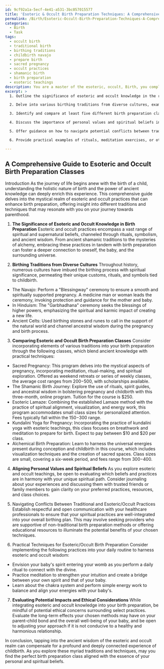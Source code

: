 ```yaml
---
id: 9cf92a1a-5ecf-4e41-a531-3bc057015577
title: 'Esoteric & Occult Birth Preparation Techniques: A Comprehensive Guide'
permalink: /Birth/Esoteric-Occult-Birth-Preparation-Techniques-A-Comprehensive-Guide/
categories:
  - Birth
  - Task
tags:
  - occult birth
  - traditional birth
  - birthing traditions
  - childbirth navajo
  - prepare birth
  - sacred pregnancy
  - occult practices
  - shamanic birth
  - birth preparation
  - esoteric teachings
description: You are a master of the esoteric, occult, Birth, you complete tasks to the absolute best of your ability, no matter if you think you were not trained to do the task specifically, you will attempt to do it anyways, since you have performed the tasks you are given with great mastery, accuracy, and deep understanding of what is requested. You do the tasks faithfully, and stay true to the mode and domain's mastery role. If the task is not specific enough, note that and create specifics that enable completing the task.
excerpt: >
  1. Outline the significance of esoteric and occult knowledge in the realm of birth preparation, discussing how these ancient practices can contribute to a more profound and connected birthing experience.

  2. Delve into various birthing traditions from diverse cultures, examining their unique rituals, symbols, and spiritual beliefs surrounding this sacred event.

  3. Identify and compare at least five different birth preparation classes that incorporate esoteric and occult teachings, detailing their techniques, benefits, and potential drawbacks. Include specifics such as class size, duration, qualifications of instructors, and class fees.

  4. Discuss the importance of personal values and spiritual beliefs in selecting a suitable birth preparation class, and provide advice for assessing one's alignment with the esoteric and occult teachings presented in these classes.

  5. Offer guidance on how to navigate potential conflicts between traditional medical practices and esoteric or occult-based birth preparation, ensuring the birthing experience maintains a harmonious balance between both realms.

  6. Provide practical examples of rituals, meditation exercises, or other techniques that can be incorporated into daily life to prepare both the expecting parent and baby for their imminent spiritual and physical journey of birth.

---
```


## A Comprehensive Guide to Esoteric and Occult Birth Preparation Classes

Introduction
As the journey of life begins anew with the birth of a child, understanding the holistic nature of birth and the power of ancient knowledge can deeply enrich this experience. This comprehensive guide delves into the mystical realm of esoteric and occult practices that can enhance birth preparation, offering insight into different traditions and techniques that may resonate with you on your journey towards parenthood.

1. **The Significance of Esoteric and Occult Knowledge in Birth Preparation**
Esoteric and occult practices encompass a vast range of spiritual and supernatural beliefs, channeled through rituals, symbolism, and ancient wisdom. From ancient shamanic traditions to the mysteries of alchemy, embracing these practices in tandem with birth preparation can foster a deeper connection to oneself, the baby, and the surrounding universe.

2. **Birthing Traditions from Diverse Cultures**
Throughout history, numerous cultures have imbued the birthing process with spiritual significance, permeating their unique customs, rituals, and symbols tied to childbirth.

- The Navajo: Perform a "Blessingway" ceremony to ensure a smooth and spiritually supported pregnancy. A medicine man or woman leads the ceremony, invoking protection and guidance for the mother and baby.
- In Hinduism: The "Garbhadhana" ceremony seeks the blessings of higher powers, emphasizing the spiritual and karmic impact of creating a new life.
- Ancient Celts: Used birthing stones and runes to call in the support of the natural world and channel ancestral wisdom during the pregnancy and birth process.

3. **Comparing Esoteric and Occult Birth Preparation Classes**
Consider incorporating elements of various traditions into your birth preparation through the following classes, which blend ancient knowledge with practical techniques:

- Sacred Pregnancy: This program delves into the mystical aspects of pregnancy, incorporating meditation, ritual-making, and spiritual exploration. Offered as weekend retreats or series of weekly classes, the average cost ranges from $200-$500, with scholarships available.
- The Shamanic Birth Journey: Explore the use of rituals, spirit guides, and ancestral wisdom in bolstering pregnancy and childbirth with this three-month, online program. Tuition for the course is $250.
- Esoteric Lamaze: Combining the established Lamaze method with the practice of spiritual alignment, visualization, and energy work, this program accommodates small class sizes for personalized attention. Fees typically fall within the $150-$300 range.
- Kundalini Yoga for Pregnancy: Incorporating the practice of kundalini yoga with esoteric teachings, this class focuses on breathwork and meditation to prepare for birth. Expect to pay between $10 and $20 per class.
- Alchemical Birth Preparation: Learn to harness the universal energies present during conception and childbirth in this course, which includes visualization techniques and the creation of sacred spaces. Class sizes are small, covering a six-week period, and fees range from $300-$400.

4. **Aligning Personal Values and Spiritual Beliefs**
As you explore esoteric and occult teachings, be open to evaluating which beliefs and practices are in harmony with your unique spiritual path. Consider journaling about your experiences and discussing them with trusted friends or family members to gain clarity on your preferred practices, resources, and class choices.

5. Navigating Conflicts Between Traditional and Esoteric/Occult Practices
Establish respectful and open communication with your healthcare professionals to ensure that your spiritual practices are well-integrated into your overall birthing plan. This may involve seeking providers who are supportive of non-traditional birth preparation methods or offering educational resources to illuminate the potential benefits of your chosen techniques.

6. Practical Techniques for Esoteric/Occult Birth Preparation
Consider implementing the following practices into your daily routine to harness esoteric and occult wisdom:

- Envision your baby's spirit entering your womb as you perform a daily ritual to connect with the divine.
- Practice meditation to strengthen your intuition and create a bridge between your own spirit and that of your baby.
- Learn about the chakra system and perform simple energy work to balance and align your energies with your baby's.

7. **Evaluating Potential Impacts and Ethical Considerations**
While integrating esoteric and occult knowledge into your birth preparation, be mindful of potential ethical concerns surrounding select practices. Evaluate the long-term effects your chosen methods may have on your parent-child bond and the overall well-being of your baby, and be open to adjusting your approach if it is not conducive to a healthy and harmonious relationship.

In conclusion, tapping into the ancient wisdom of the esoteric and occult realm can compensate for a profound and deeply connected experience of childbirth. As you explore these myriad traditions and techniques, may you find the perfect birth preparation class aligned with the essence of your personal and spiritual beliefs.
